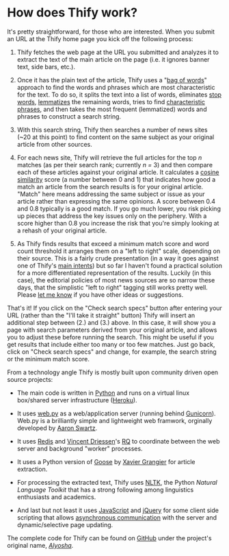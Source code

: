 How does Thify work?
====================

It's pretty straightforward, for those who are interested.  When you submit an URL at the Thify home page you kick off the following process:

1. Thify fetches the web page at the URL you submitted and analyzes it to extract the text of the main article on the page (i.e. it ignores banner text, side bars, etc.).

2. Once it has the plain text of the article, Thify uses a "[bag of words](http://en.wikipedia.org/wiki/Bag-of-words_model)" approach to find the words and phrases which are most characteristic for the text. To do so, it splits the text into a list of words, eliminates [stop words](http://en.wikipedia.org/wiki/Stop_words), [lemmatizes](http://en.wikipedia.org/wiki/Lemmatisation) the remaining words, tries to find [characteristic phrases](http://en.wikipedia.org/wiki/Collocation), and then takes the most frequent (lemmatized) words and phrases to construct a search string.

3. With this search string, Thify then searches a number of news sites (~20 at this point) to find content on the same subject as your original article from other sources.

4. For each news site, Thify will retrieve the full articles for the top *n* matches (as per their search rank; currently *n =* 3) and then compare each of these articles against your original article. It calculates a [cosine similarity](http://en.wikipedia.org/wiki/Cosine_similarity) score (a number between 0 and 1) that indicates how good a match an article from the search results is for your original article. "Match" here means addressing the same subject or issue as your article rather than expressing the same opinions. A score between 0.4 and 0.8 typically is a good match. If you go much lower, you risk picking up pieces that address the key issues only on the periphery. With a score higher than 0.8 you increase the risk that you're simply looking at a rehash of your original article.

5. As Thify finds results that exceed a minimum match score and word count threshold it arranges them on a "left to right" scale, depending on their source. This is a fairly crude presentation (in a way it goes against one of Thify's [main intents](/thify_why)) but so far I haven't found a practical solution for a more differentiated representation of the results. Luckily (in this case), the editorial policies of most news sources are so narrow these days, that the simplistic "left to right" tagging still works pretty well. Please [let me know](/thify-contact) if you have other ideas or suggestions.

That's it! If you click on the "Check search specs" button after entering your URL (rather than the "I'll take it straight" button) Thify will insert an additional step between (2.) and (3.) above. In this case, it will show you a page with search parameters derived from your original article, and allows you to adjust these before running the search. This might be useful if you get results that include either too many or too few matches. Just go back, click on "Check search specs" and change, for example, the search string or the minimum match score.

<a name="thify-how-technology"></a>From a technology angle Thify is mostly built upon community driven open source projects:

* The main code is written in [Python](https://www.python.org/) and runs on a virtual linux box/shared server infrastructure ([Heroku](https://www.heroku.com/)).

* It uses [web.py](http://webpy.org/) as a web/application server (running behind [Gunicorn](http://gunicorn.org/)). Web.py is a brilliantly simple and lightweight web framwork, orginally developed by [Aaron Swartz](http://en.wikipedia.org/wiki/Aaron_Swartz).

* It uses [Redis](http://redis.io/) and [Vincent Driessen](http://nvie.com/about/)'s [RQ](http://python-rq.org/) to coordinate between the web server and background "worker" processes.

* It uses a Python version of [Goose](https://pypi.python.org/pypi/goose-extractor/) by [Xavier Grangier](https://github.com/grangier) for article extraction.

* For processing the extracted text, Thify uses [NLTK](http://www.nltk.org), the Python *Natural Language Toolkit* that has a strong following among linguistics enthusiasts and academics.

* And last but not least it uses [JavaScript](https://developer.mozilla.org/en-US/docs/Web/JavaScript) and [jQuery](http://jquery.com/) for some client side scripting that allows [asynchronous communication](http://en.wikipedia.org/wiki/Ajax_%28programming%29) with the server and dynamic/selective page updating.

The complete code for Thify can be found on [GitHub](https://github.com/ms8r/alyosha) under the project's original name, *[Alyosha](/thify-thanks)*.
